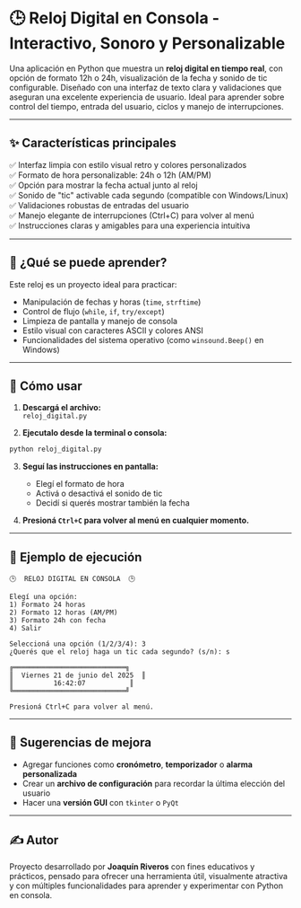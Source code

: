 
# 🕒 Reloj Digital en Consola - Interactivo, Sonoro y Personalizable

Una aplicación en Python que muestra un **reloj digital en tiempo real**, con opción de formato 12h o 24h, visualización de la fecha y sonido de tic configurable. Diseñado con una interfaz de texto clara y validaciones que aseguran una excelente experiencia de usuario. Ideal para aprender sobre control del tiempo, entrada del usuario, ciclos y manejo de interrupciones.

---

## ✨ Características principales

✅ Interfaz limpia con estilo visual retro y colores personalizados  
✅ Formato de hora personalizable: 24h o 12h (AM/PM)  
✅ Opción para mostrar la fecha actual junto al reloj  
✅ Sonido de "tic" activable cada segundo (compatible con Windows/Linux)  
✅ Validaciones robustas de entradas del usuario  
✅ Manejo elegante de interrupciones (Ctrl+C) para volver al menú  
✅ Instrucciones claras y amigables para una experiencia intuitiva

---

## 🧠 ¿Qué se puede aprender?

Este reloj es un proyecto ideal para practicar:
- Manipulación de fechas y horas (`time`, `strftime`)
- Control de flujo (`while`, `if`, `try/except`)
- Limpieza de pantalla y manejo de consola
- Estilo visual con caracteres ASCII y colores ANSI
- Funcionalidades del sistema operativo (como `winsound.Beep()` en Windows)

---

## 🚀 Cómo usar

1. **Descargá el archivo:**  
   `reloj_digital.py`

2. **Ejecutalo desde la terminal o consola:**  

```bash
python reloj_digital.py
```

3. **Seguí las instrucciones en pantalla:**  
   - Elegí el formato de hora
   - Activá o desactivá el sonido de tic
   - Decidí si querés mostrar también la fecha

4. **Presioná `Ctrl+C` para volver al menú en cualquier momento.**

---

## 🧪 Ejemplo de ejecución

```plaintext
🕒  RELOJ DIGITAL EN CONSOLA  🕒

Elegí una opción:
1) Formato 24 horas
2) Formato 12 horas (AM/PM)
3) Formato 24h con fecha
4) Salir

Seleccioná una opción (1/2/3/4): 3
¿Querés que el reloj haga un tic cada segundo? (s/n): s

╔════════════════════════════╗
║  Viernes 21 de junio del 2025  ║
║          16:42:07           ║
╚════════════════════════════╝

Presioná Ctrl+C para volver al menú.
```

---

## 🎯 Sugerencias de mejora

- Agregar funciones como **cronómetro**, **temporizador** o **alarma personalizada**
- Crear un **archivo de configuración** para recordar la última elección del usuario
- Hacer una **versión GUI** con `tkinter` o `PyQt`

---

## ✍️ Autor

Proyecto desarrollado por **Joaquín Riveros** con fines educativos y prácticos, pensado para ofrecer una herramienta útil, visualmente atractiva y con múltiples funcionalidades para aprender y experimentar con Python en consola.
